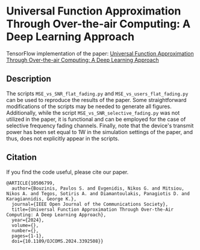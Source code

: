 # Universal Function Approximation Through Over-the-air Computing: A Deep Learning Approach
TensorFlow implementation of the paper: [Universal Function Approximation Through Over-the-air Computing: A Deep Learning Approach](https://ieeexplore.ieee.org/document/10506799)
## Description
The scripts `MSE_vs_SNR_flat_fading.py` and `MSE_vs_users_flat_fading.py` can be used to reproduce the results of the paper. Some straightforward modifications of the scripts may be needed to generate all figures. Additionally, while the script `MSE_vs_SNR_selective_fading.py` was not utilized in the paper, it is functional and can be employed for the case of selective frequency fading channels. Finally, note that the device's transmit power has been set equal to 1W in the simulation settings of the paper, and thus, does not explicitly appear in the scripts.
## Citation
If you find the code useful, please cite our paper.
```
@ARTICLE{10506799,
  author={Bouzinis, Pavlos S. and Evgenidis, Nikos G. and Mitsiou, Nikos A. and Tegos, Sotiris A. and Diamantoulakis, Panagiotis D. and Karagiannidis, George K.},
  journal={IEEE Open Journal of the Communications Society}, 
  title={Universal Function Approximation Through Over-the-Air Computing: A Deep Learning Approach}, 
  year={2024},
  volume={},
  number={},
  pages={1-1},
  doi={10.1109/OJCOMS.2024.3392508}}
